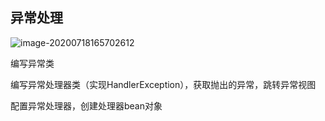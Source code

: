 ## 异常处理

![image-20200718165702612](https://gitee.com/quanhaoh/blogImage/raw/master/img/SpringMVC异常处理流程.png)

编写异常类

编写异常处理器类（实现HandlerException），获取抛出的异常，跳转异常视图

配置异常处理器，创建处理器bean对象